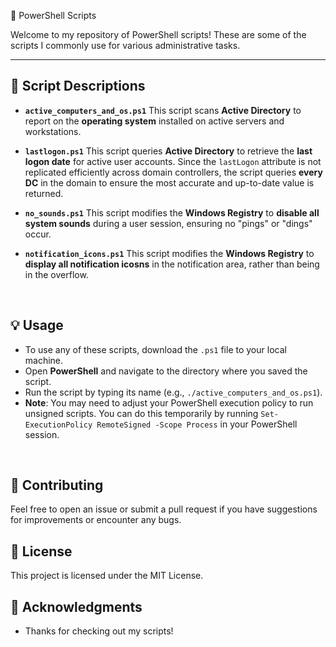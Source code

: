 🚀 PowerShell Scripts

Welcome to my repository of PowerShell scripts! These are some of the scripts I commonly use for various administrative tasks.

---

## 📜 Script Descriptions

* **`active_computers_and_os.ps1`**
    This script scans **Active Directory** to report on the **operating system** installed on active servers and workstations.

* **`lastlogon.ps1`**
    This script queries **Active Directory** to retrieve the **last logon date** for active user accounts. Since the `lastLogon` attribute is not replicated efficiently across domain controllers, the script queries **every DC** in the domain to ensure the most accurate and up-to-date value is returned.

* **`no_sounds.ps1`**
    This script modifies the **Windows Registry** to **disable all system sounds** during a user session, ensuring no "pings" or "dings" occur.

* **`notification_icons.ps1`**
    This script modifies the **Windows Registry** to **display all notification icosns** in the notification area, rather than being in the overflow.
<br>



## 💡 Usage

* To use any of these scripts, download the `.ps1` file to your local machine.
* Open **PowerShell** and navigate to the directory where you saved the script.
* Run the script by typing its name (e.g., `./active_computers_and_os.ps1`).
* **Note**: You may need to adjust your PowerShell execution policy to run unsigned scripts. You can do this temporarily by running `Set-ExecutionPolicy RemoteSigned -Scope Process` in your PowerShell session.
<br>



## 🤝 Contributing

Feel free to open an issue or submit a pull request if you have suggestions for improvements or encounter any bugs.
<br>


## 📄 License

This project is licensed under the MIT License.




## 🙏 Acknowledgments

* Thanks for checking out my scripts!
